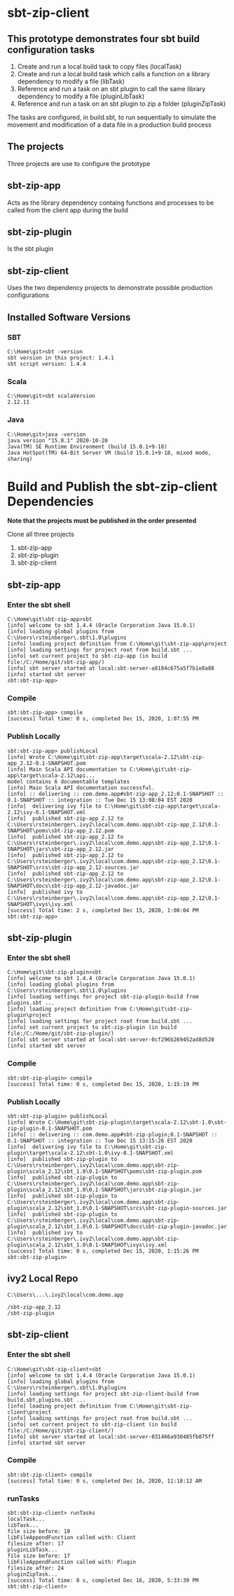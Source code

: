 # sbt-zip-client

## This prototype demonstrates four sbt build configuration tasks

1. Create and run a local build task to copy files (localTask)
2. Create and run a local build task which calls a function on a library dependency to modify a file (libTask)
3. Reference and run a task on an sbt plugin to call the same library dependency to modify a file (pluginLibTask)
4. Reference and run a task on an sbt plugin to zip a folder (pluginZipTask)

The tasks are configured, in build.sbt, to run sequentially to simulate the movement and modification of a data file in a production build process

## The projects

Three projects are use to configure the prototype

## sbt-zip-app 

Acts as the library dependency containg functions and processes to be called from the client app during the build

## sbt-zip-plugin 

Is the sbt plugin

## sbt-zip-client 

Uses the two dependency projects to demonstrate possible production configurations

##  Installed Software Versions

### SBT

```
C:\Home\git>sbt -version
sbt version in this project: 1.4.1
sbt script version: 1.4.4
```

### Scala

```
C:\Home\git>sbt scalaVersion
2.12.11
```

### Java

```
C:\Home\git>java -version
java version "15.0.1" 2020-10-20
Java(TM) SE Runtime Environment (build 15.0.1+9-18)
Java HotSpot(TM) 64-Bit Server VM (build 15.0.1+9-18, mixed mode, sharing)
```

# Build and Publish the sbt-zip-client Dependencies

__Note that the projects must be published in the order presented__

Clone all three projects

1. sbt-zip-app
2. sbt-zip-plugin
3. sbt-zip-client

## sbt-zip-app

### Enter the sbt shell

```
C:\Home\git\sbt-zip-app>sbt
[info] welcome to sbt 1.4.4 (Oracle Corporation Java 15.0.1)
[info] loading global plugins from C:\Users\rsteinberger\.sbt\1.0\plugins
[info] loading project definition from C:\Home\git\sbt-zip-app\project
[info] loading settings for project root from build.sbt ...
[info] set current project to sbt-zip-app (in build file:/C:/Home/git/sbt-zip-app/)
[info] sbt server started at local:sbt-server-a8184c675a5f7b1e8a88
[info] started sbt server
sbt:sbt-zip-app>
```

### Compile

```
sbt:sbt-zip-app> compile
[success] Total time: 0 s, completed Dec 15, 2020, 1:07:55 PM
```

### Publish Locally

```
sbt:sbt-zip-app> publishLocal
[info] Wrote C:\Home\git\sbt-zip-app\target\scala-2.12\sbt-zip-app_2.12-0.1-SNAPSHOT.pom
[info] Main Scala API documentation to C:\Home\git\sbt-zip-app\target\scala-2.12\api...
model contains 6 documentable templates
[info] Main Scala API documentation successful.
[info] :: delivering :: com.demo.app#sbt-zip-app_2.12;0.1-SNAPSHOT :: 0.1-SNAPSHOT :: integration :: Tue Dec 15 13:08:04 EST 2020
[info]  delivering ivy file to C:\Home\git\sbt-zip-app\target\scala-2.12\ivy-0.1-SNAPSHOT.xml
[info]  published sbt-zip-app_2.12 to C:\Users\rsteinberger\.ivy2\local\com.demo.app\sbt-zip-app_2.12\0.1-SNAPSHOT\poms\sbt-zip-app_2.12.pom
[info]  published sbt-zip-app_2.12 to C:\Users\rsteinberger\.ivy2\local\com.demo.app\sbt-zip-app_2.12\0.1-SNAPSHOT\jars\sbt-zip-app_2.12.jar
[info]  published sbt-zip-app_2.12 to C:\Users\rsteinberger\.ivy2\local\com.demo.app\sbt-zip-app_2.12\0.1-SNAPSHOT\srcs\sbt-zip-app_2.12-sources.jar
[info]  published sbt-zip-app_2.12 to C:\Users\rsteinberger\.ivy2\local\com.demo.app\sbt-zip-app_2.12\0.1-SNAPSHOT\docs\sbt-zip-app_2.12-javadoc.jar
[info]  published ivy to C:\Users\rsteinberger\.ivy2\local\com.demo.app\sbt-zip-app_2.12\0.1-SNAPSHOT\ivys\ivy.xml
[success] Total time: 2 s, completed Dec 15, 2020, 1:08:04 PM
sbt:sbt-zip-app>
```

## sbt-zip-plugin

### Enter the sbt shell

```
C:\Home\git\sbt-zip-plugin>sbt
[info] welcome to sbt 1.4.4 (Oracle Corporation Java 15.0.1)
[info] loading global plugins from C:\Users\rsteinberger\.sbt\1.0\plugins
[info] loading settings for project sbt-zip-plugin-build from plugins.sbt ...
[info] loading project definition from C:\Home\git\sbt-zip-plugin\project
[info] loading settings for project root from build.sbt ...
[info] set current project to sbt-zip-plugin (in build file:/C:/Home/git/sbt-zip-plugin/)
[info] sbt server started at local:sbt-server-0cf296b269452ad8d520
[info] started sbt server
```

### Compile

```
sbt:sbt-zip-plugin> compile
[success] Total time: 0 s, completed Dec 15, 2020, 1:15:19 PM
```

### Publish Locally

```
sbt:sbt-zip-plugin> publishLocal
[info] Wrote C:\Home\git\sbt-zip-plugin\target\scala-2.12\sbt-1.0\sbt-zip-plugin-0.1-SNAPSHOT.pom
[info] :: delivering :: com.demo.app#sbt-zip-plugin;0.1-SNAPSHOT :: 0.1-SNAPSHOT :: integration :: Tue Dec 15 13:15:26 EST 2020
[info]  delivering ivy file to C:\Home\git\sbt-zip-plugin\target\scala-2.12\sbt-1.0\ivy-0.1-SNAPSHOT.xml
[info]  published sbt-zip-plugin to C:\Users\rsteinberger\.ivy2\local\com.demo.app\sbt-zip-plugin\scala_2.12\sbt_1.0\0.1-SNAPSHOT\poms\sbt-zip-plugin.pom
[info]  published sbt-zip-plugin to C:\Users\rsteinberger\.ivy2\local\com.demo.app\sbt-zip-plugin\scala_2.12\sbt_1.0\0.1-SNAPSHOT\jars\sbt-zip-plugin.jar
[info]  published sbt-zip-plugin to C:\Users\rsteinberger\.ivy2\local\com.demo.app\sbt-zip-plugin\scala_2.12\sbt_1.0\0.1-SNAPSHOT\srcs\sbt-zip-plugin-sources.jar
[info]  published sbt-zip-plugin to C:\Users\rsteinberger\.ivy2\local\com.demo.app\sbt-zip-plugin\scala_2.12\sbt_1.0\0.1-SNAPSHOT\docs\sbt-zip-plugin-javadoc.jar
[info]  published ivy to C:\Users\rsteinberger\.ivy2\local\com.demo.app\sbt-zip-plugin\scala_2.12\sbt_1.0\0.1-SNAPSHOT\ivys\ivy.xml
[success] Total time: 0 s, completed Dec 15, 2020, 1:15:26 PM
sbt:sbt-zip-plugin>
```

## ivy2 Local Repo

```
C:\Users\...\.ivy2\local\com.demo.app

/sbt-zip-app_2.12
/sbt-zip-plugin
```

## sbt-zip-client

### Enter the sbt shell

```
C:\Home\git\sbt-zip-client>sbt
[info] welcome to sbt 1.4.4 (Oracle Corporation Java 15.0.1)
[info] loading global plugins from C:\Users\rsteinberger\.sbt\1.0\plugins
[info] loading settings for project sbt-zip-client-build from build.sbt,plugins.sbt ...
[info] loading project definition from C:\Home\git\sbt-zip-client\project
[info] loading settings for project root from build.sbt ...
[info] set current project to sbt-zip-client (in build file:/C:/Home/git/sbt-zip-client/)
[info] sbt server started at local:sbt-server-031466a930485fb075ff
[info] started sbt server
```

### Compile

```
sbt:sbt-zip-client> compile
[success] Total time: 0 s, completed Dec 16, 2020, 11:18:12 AM
```

### runTasks

```
sbt:sbt-zip-client> runTasks
localTask...
libTask...
file size before: 10
libFileAppendFunction called with: Client
filesize after: 17
pluginLibTask...
file size before: 17
libFileAppendFunction called with: Plugin
filesize after: 24
pluginZipTask...
[success] Total time: 0 s, completed Dec 16, 2020, 5:33:39 PM
sbt:sbt-zip-client>
```



